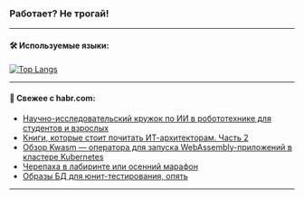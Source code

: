 ### Работает? Не трогай!

---
<!--
#### 🛠️ Technical stack:

![Java](https://img.shields.io/badge/Java-informational?logo=Oracle&style=flat&logoColor=white&color=FF4500)
![Kotlin](https://img.shields.io/badge/Kotlin-informational?logo=Kotlin&style=flat&logoColor=white&color=774D97)
![TS](https://img.shields.io/badge/TypeScript-informational?logo=typeScript&style=flat&logoColor=black&color=017acc)
![Python](https://img.shields.io/badge/Python-informational?logo=Python&style=flat&logoColor=black&color=ffdd54) <br>
![Spring](https://img.shields.io/badge/Spring-informational?logo=Spring&style=flat&logoColor=white&color=6DB33F) 
![SpringBoot](https://img.shields.io/badge/SpringBoot-informational?logo=SpringBoot&style=flat&logoColor=white&color=6DB33F)
![Nest](https://img.shields.io/badge/NestJS-informational?logo=NestJS&style=flat&logoColor=white&color=E0234E) 
![NodeJS](https://img.shields.io/badge/NodeJS-informational?logo=node.js&style=flat&logoColor=white&color=70A760)<br>
![PostgreSQL](https://img.shields.io/badge/PostgreSQL-informational?logo=PostgreSQL&style=flat&logoColor=white&color=DAA520)
![MongoDB](https://img.shields.io/badge/MongoDB-informational?logo=MongoDB&style=flat&logoColor=white&color=870000)
![Apache](https://img.shields.io/badge/Apache-informational?logo=apache&style=flat&logoColor=white&color=f74e28)

___ 
-->

#### 🛠️ Используемые языки:

[![Top Langs](https://github-readme-stats-u2qms2cxw-advtsettinggmailcoms-projects.vercel.app/api/top-langs/?username=zloylis&langs_count=10&hide_title=true&title_color=e6edf3&size_weight=0.5&count_weight=0.5&layout=compact&hide_progress=true&hide_border=true&theme=dracula)](https://github.com/zloylis)

<!---


####  :octocat:&nbsp;&nbsp; Статистика:

![GitHub stats](https://github-readme-stats-u2qms2cxw-advtsettinggmailcoms-projects.vercel.app/api?username=zloylis&show_icons=true&hide_border=true&theme=dracula&title_color=e6edf3&include_all_commits=true&count_private=true&hide_rank=false&hide_title=true&rank_icon=github)
-->
---

#### 💬 Свежее с habr.com:

<!-- BLOG-POST-LIST:START -->
- [Научно-исследовательский кружок по ИИ в робототехнике для студентов и взрослых](https://habr.com/ru/companies/sberbank/articles/845824/?utm_source=habrahabr&utm_medium=rss&utm_campaign=845824)
- [Книги, которые стоит почитать ИТ-архитекторам. Часть 2](https://habr.com/ru/companies/ru_mts/articles/846070/?utm_source=habrahabr&utm_medium=rss&utm_campaign=846070)
- [Обзор Kwasm — оператора для запуска WebAssembly-приложений в кластере Kubernetes](https://habr.com/ru/companies/flant/articles/845804/?utm_source=habrahabr&utm_medium=rss&utm_campaign=845804)
- [Черепаха в лабиринте или осенний марафон](https://habr.com/ru/articles/824644/?utm_source=habrahabr&utm_medium=rss&utm_campaign=824644)
- [Образы БД для юнит-тестирования, опять](https://habr.com/ru/articles/846172/?utm_source=habrahabr&utm_medium=rss&utm_campaign=846172)
<!-- BLOG-POST-LIST:END -->

---
